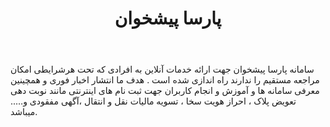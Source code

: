 ﻿---
layout: post
title: پارسا پیشخوان
name_en: parsapishkhan
company_slug: parsapishkhan
logo: 
cover: 
company_count:
founded:
location: ""
total_review: 
total_interview: 
salary_avg: 
salary_min: 
salary_max: 
rate: 
view_count: 
industry: کامپیوتر، فناوری اطلاعات و اینترنت
city: تهران, تهران
size_en: S
size: 11-50 نفر
site: https://parsapishkhan.ir
---

سامانه پارسا پیشخوان جهت ارائه خدمات آنلاین به افرادی که تحت هرشرایطی امکان مراجعه مستقیم را ندارند راه اندازی شده است . هدف ما انتشار اخبار فوری و همچینین معرفی سامانه ها و آموزش و انجام کاربران جهت ثبت نام های اینترنتی مانند نوبت دهی تعویض پلاک ، احراز هویت سخا ، تسویه مالیات نقل و انتقال ،آگهی مفقودی و….. میباشد.

